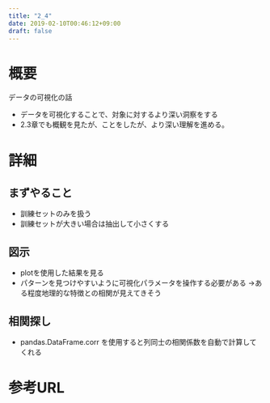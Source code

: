 ```yaml
---
title: "2_4"
date: 2019-02-10T00:46:12+09:00
draft: false
---
```


# 概要
データの可視化の話
- データを可視化することで、対象に対するより深い洞察をする
- 2.3章でも概観を見たが、ことをしたが、より深い理解を進める。

# 詳細
## まずやること
- 訓練セットのみを扱う
- 訓練セットが大きい場合は抽出して小さくする

## 図示
- plotを使用した結果を見る
- パターンを見つけやすいように可視化パラメータを操作する必要がある
  →ある程度地理的な特徴との相関が見えてきそう

## 相関探し
- pandas.DataFrame.corr を使用すると列同士の相関係数を自動で計算してくれる

# 参考URL

